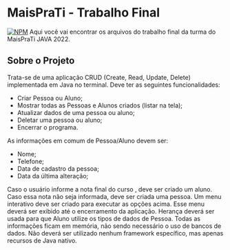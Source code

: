 # MaisPraTi - Trabalho Final
[![NPM](https://img.shields.io/npm/l/react)](https://github.com/martinfleck/MaisPraTi/blob/main/LICENCE)
Aqui você vai encontrar os arquivos do trabalho final da turma do MaisPraTi JAVA 2022.

## Sobre o Projeto

Trata-se de uma aplicação CRUD (Create, Read, Update, Delete) implementada em Java no terminal. 
Deve ter as seguintes funcionalidades:

- Criar Pessoa ou Aluno;
- Mostrar todas as Pessoas e Alunos criados (listar na tela);
- Atualizar dados de uma pessoa ou aluno;
- Deletar uma pessoa ou aluno;
- Encerrar o programa.

As informações em comum de Pessoa/Aluno devem ser:

- Nome;
- Telefone;
- Data de cadastro da pessoa;
- Data da última alteração;

Caso o usuário informe a nota final do curso , deve ser criado um aluno. Caso essa nota não seja informada, deve ser criada uma pessoa.
Um menu interativo deve ser criado para executar as opções acima. Esse menu deverá ser exibido até o encerramento da aplicação.
Herança deverá ser usada para que Aluno utilize os tipos de dados de Pessoa.
Todas as informações ficam em memória, não sendo necessário o uso de bancos de dados.
Não deverá ser utilizado nenhum framework específico, mas apenas recursos de Java nativo.



